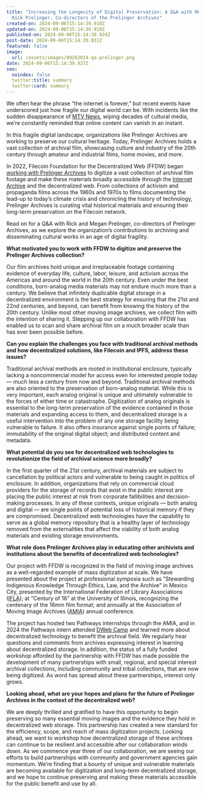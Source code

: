 ```yaml
---
title: "Increasing the Longevity of Digital Preservation: A Q&A with Megan and
  Rick Prelinger, Co-directors of the Prelinger Archives"
created-on: 2024-09-06T15:14:39.910Z
updated-on: 2024-09-06T15:14:39.918Z
published-on: 2024-09-06T15:14:39.924Z
post-date: 2024-09-06T15:14:39.931Z
featured: false
image:
  url: /assets/images/09262024-qa-prelinger.png
date: 2024-09-06T15:14:39.937Z
seo:
  noindex: false
  twitter:title: summary
  twitter:card: summary
---
```


We often hear the phrase “the internet is forever,” but recent events have underscored just how fragile our digital world can be. With incidents like the sudden disappearance of [MTV News](https://variety.com/2024/digital/news/mtv-news-website-archives-pulled-offline-1236047163/), wiping decades of cultural media, we’re constantly reminded that online content can vanish in an instant.  

In this fragile digital landscape, organizations like Prelinger Archives are working to preserve our cultural heritage. Today, Prelinger Archives holds a vast collection of archival film, showcasing culture and industry of the 20th century through amateur and industrial films, home movies, and more. 

In 2022, Filecoin Foundation for the Decentralized Web (FFDW) began [working with Prelinger Archives](/blog/ffdw-works-with-prelinger-archives-to-make-rare-historic-films-more-accessible-using-the-decentralized-web/) to digitize a vast collection of archival film footage and make these materials broadly accessible through the [Internet Archive](https://archive.org/details/prelinger?tab=about) and the decentralized web. From collections of activism and propaganda films across the 1960s and 1970s to films documenting the lead-up to today’s climate crisis and chronicling the history of technology, Prelinger Archives is curating vital historical materials and ensuring their long-term preservation on the Filecoin network. 

Read on for a Q&A with Rick and Megan Prelinger, co-directors of Prelinger Archives, as we explore the organization’s contributions to archiving and disseminating cultural works in an age of digital fragility.

**What motivated you to work with FFDW to digitize and preserve the Prelinger Archives collection?**

Our film archives hold unique and irreplaceable footage containing evidence of everyday life, culture, labor, leisure, and activism across the Americas and around the world in the 20th century. Even under the best conditions, born-analog media materials may not endure much more than a century. We believe that infinitely duplicable digital storage in a decentralized environment is the best strategy for ensuring that the 21st and 22nd centuries, and beyond, can benefit from knowing the history of the 20th century. Unlike most other moving image archives, we collect film with the intention of sharing it. Stepping up our collaboration with FFDW has enabled us to scan and share archival film on a much broader scale than has ever been possible before.

**Can you explain the challenges you face with traditional archival methods and how decentralized solutions, like Filecoin and IPFS, address these issues?**

Traditional archival methods are rooted in institutional enclosure, typically lacking a noncommercial model for access even for interested people today –– much less a century from now and beyond. Traditional archival methods are also oriented to the preservation of born-analog material. While this is very important, each analog original is unique and ultimately vulnerable to the forces of either time or catastrophe. Digitization of analog originals is essential to the long-term preservation of the evidence contained in those materials and expanding access to them, and decentralized storage is a useful intervention into the problem of any one storage facility being vulnerable to failure. It also offers insurance against single points of failure; immutability of the original digital object; and distributed content and metadata.

**What potential do you see for decentralized web technologies to revolutionize the field of archival science more broadly?**

In the first quarter of the 21st century, archival materials are subject to cancellation by political actors and vulnerable to being caught in politics of enclosure. In addition, organizations that rely on commercial cloud providers for the storage of records that exist in the public interest are placing the public interest at risk from corporate fallibilities and decision-making processes. In any of these contexts, unique originals –– both analog and digital –– are single points of potential loss of historical memory if they are compromised. Decentralized web technologies have the capability to serve as a global memory repository that is a healthy layer of technology removed from the externalities that affect the viability of both analog materials and existing storage environments.

**What role does Prelinger Archives play in educating other archivists and institutions about the benefits of decentralized web technologies?**

Our project with FFDW is recognized in the field of moving image archives as a well-regarded example of mass digitization at scale. We have presented about the project at professional symposia such as "Stewarding Indigenous Knowledge Through Ethics, Law, and the Archive" in Mexico City, presented by the International Federation of Library Associations ([IFLA](https://www.ifla.org/)); at “Century of 16” at the University of Illinois, recognizing the centenary of the 16mm film format; and annually at the Association of Moving Image Archives ([AMIA](https://amianet.org/)) annual conference. 

The project has hosted two Pathways internships through the AMIA, and in 2024 the Pathways intern attended [DWeb Camp](https://dwebcamp.org/) and learned more about decentralized technology to benefit the archival field. We regularly hear questions and comments from archives expressing interest in learning about decentralized storage. In addition, the status of a fully funded workshop afforded by the partnership with FFDW has made possible the development of many partnerships with small, regional, and special interest archival collections, including community and tribal collections, that are now being digitized. As word has spread about these partnerships, interest only grows.

**Looking ahead, what are your hopes and plans for the future of Prelinger Archives in the context of the decentralized web?**

We are deeply thrilled and gratified to have this opportunity to begin preserving so many essential moving images and the evidence they hold in decentralized web storage. This partnership has created a new standard for the efficiency, scope, and reach of mass digitization projects. Looking ahead, we want to workshop how decentralized storage of these archives can continue to be resilient and accessible after our collaboration winds down. As we commence year three of our collaboration, we are seeing our efforts to build partnerships with community and government agencies gain momentum. We’re finding that a bounty of unique and vulnerable materials are becoming available for digitization and long-term decentralized storage, and we hope to continue preserving and making these materials accessible for the public benefit and use by all.

